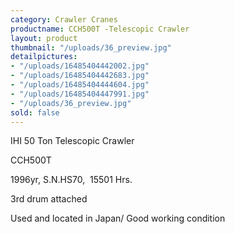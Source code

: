 ```yaml
---
category: Crawler Cranes
productname: CCH500T -Telescopic Crawler
layout: product
thumbnail: "/uploads/36_preview.jpg"
detailpictures:
- "/uploads/16485404442002.jpg"
- "/uploads/16485404442683.jpg"
- "/uploads/16485404444604.jpg"
- "/uploads/16485404447991.jpg"
- "/uploads/36_preview.jpg"
sold: false
---
```


IHI 50 Ton Telescopic Crawler

CCH500T

1996yr, S.N.HS70,  15501 Hrs.

3rd drum attached

Used and located in Japan/ Good working condition



